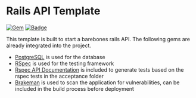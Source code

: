 # Rails API Template

[![Gem](https://img.shields.io/gem/v/rails?label=rails)](https://rubygems.org/gems/rails)
[![Badge](https://img.shields.io/badge/ruby-2.5.1-blue)](https://www.ruby-lang.org/en/news/2018/03/28/ruby-2-5-1-released/)

This template is built to start a barebones rails API.
The following gems are already integrated into the project.
* [PostgreSQL](https://www.postgresql.org/) is used for the database
* [RSpec](https://github.com/rspec/rspec-rails) is used for the testing framework
* [Rspec API Documentation](https://github.com/zipmark/rspec_api_documentation) is included to generate tests based on the rspec tests in the acceptance folder
* [Brakeman](https://github.com/presidentbeef/brakeman) is used to scan the application for vulnerabilities, can be included in the build process before deployment
